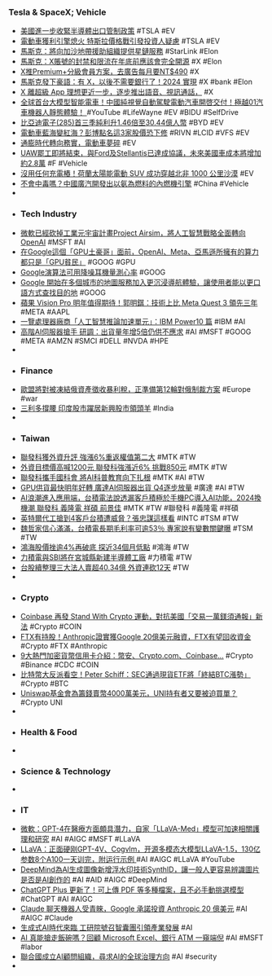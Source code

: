### Tesla & SpaceX; Vehicle
- [美國進一步收緊半導體出口管制政策](https://technews.tw/2023/10/30/the-united-states-further-tightens-semiconductor-export-control-policies/) #TSLA #EV
- [電動車獲利引擎熄火 特斯拉價格戰引發投資人疑慮](https://tw.stock.yahoo.com/news/電動車獲利引擎熄火-特斯拉價格戰引發投資人疑慮-025134586.html) #TSLA #EV
- [馬斯克：將向加沙地帶援助組織提供星鏈服務](https://www.rfi.fr/tw/中國/20231028-馬斯克-將向加沙地帶援助組織提供星鏈服務) #StarLink #Elon
- [馬斯克：X賬號的封禁和限流在年底前應該會完全開源](https://news.cnyes.com/news/id/5360612) #X #Elon
- [X推Premium+分級會員方案，去廣告每月要NT$490](https://www.4gamers.com.tw/news/detail/60572/x-announces-premium-plus-membership) #X
- [馬斯克發下豪語：有 X，以後不需要銀行了！2024 實現](https://www.inside.com.tw/article/33184-elon-musk-does-not-want-people-to-have-a-bank-account-says-x-will-take-care-of-all-financial-needs) #X #bank #Elon
- [X 離超級 App 理想更近一步，逐步推出語音、視訊通話，](https://www.inside.com.tw/article/33170-x-rolling-out-audio-video-call) #X
- [全球首台大模型智能電車！中國純視覺自動駕駛電動汽車開啓交付！極越01汽車機器人靜態體驗！ ](https://www.youtube.com/watch?v=sBI9MtFzr7M) #YouTube #LifeWayne #EV #BIDU #SelfDrive
- [比亞迪電子(285)首三季純利升1.46倍至30.44億人幣](https://m.cnyes.com/news/id/5360795) #BYD #EV
- [電動車藍海變紅海？彭博點名這3家股價恐下修](https://ec.ltn.com.tw/article/breakingnews/4473649) #RIVN #LCID #VFS #EV
- [通膨時代轉向務實，電動車夢碎](https://technews.tw/2023/10/30/ev-sales-looks-down-in-inflation/) #EV
- [UAW罷工即將結束，與Ford及Stellantis已達成協議，未來美國車成本將增加約2.8萬](https://news.u-car.com.tw/news/article/76563) #F #Vehicle
- [沒用任何充電樁！荷蘭太陽能電動 SUV 成功穿越北非 1000 公里沙漠](https://www.inside.com.tw/article/33190-dutch-solar-car-test-drive-morocco-eindhoven) #EV
- [不會中毒嗎？中國廣汽開發出以氨為燃料的內燃機引擎](https://www.techbang.com/posts/107880-gac-has-developed-ammonia-fueled-internal-combustion-engine) #China #Vehicle
-
- ### Tech Industry
- [微軟已經砍掉工業元宇宙計畫Project Airsim，將人工智慧戰略全面轉向OpenAI](https://www.techbang.com/posts/110612-microsoft-cut-the-industrial-metaverse-project-project-airsim) #MSFT #AI
- [在Google這個「GPU土豪哥」面前，OpenAI、Meta、亞馬遜所擁有的算力都只是「GPU貧民」](https://www.techbang.com/posts/109212-large-language-model-circles-are-hotly-discussing-gpu-poor) #GOOG #GPU
- [Google演算法可用降噪耳機量測心率](https://www.ithome.com.tw/news/159546) #GOOG
- [Google 開始在多個城市的地圖服務加入更沉浸導航體驗，讓使用者能以更口語方式查找目的地](https://www.eprice.com.tw/smartos/talk/4504/5803324/1) #GOOG
- [蘋果 Vision Pro 明年值得期待！郭明錤：技術上比 Meta Quest 3 領先三年](https://technews.tw/2023/10/30/meta-quest-3-vision-pro/) #META #AAPL
- [一覽處理器廠商「人工智慧推論加速單元」：IBM Power10 篇](https://technews.tw/2023/10/30/ibm-power10-2/) #IBM #AI
- [高階AI伺服器搶手 研調：出貨量年增5倍仍供不應求](https://tw.news.yahoo.com/高階ai伺服器搶手-研調-出貨量年增5倍仍供不應求-063356082.html) #AI #MSFT #GOOG #META #AMZN #SMCI #DELL #NVDA #HPE
-
- ### Finance
- [歐盟將對被凍結俄資產徵收暴利稅，正準備第12輪對俄制裁方案](https://www.rfi.fr/tw/國際/20231028-歐盟將對被凍結俄資產徵收暴利稅，正準備第12輪對俄制裁方案) #Europe #war
- [三利多撐腰 印度股市躍居新興股市領頭羊](https://news.cnyes.com/news/id/5359697) #India
-
- ### Taiwan
- [聯發科獲外資升評 強漲6%重返權值第二大](https://news.cnyes.com/news/id/5360354) #MTK #TW
- [外資目標價高喊1200元 聯發科強漲近6% 挑戰850元](https://news.ustv.com.tw/newsdetail/20231030A001012) #MTK #TW
- [聯發科攜手國科會 將AI科普教育向下扎根](https://m.cnyes.com/news/id/5360732) #MTK #AI #TW
- [GPU供貨最快明年好轉 廣達AI伺服器出貨 Q4逐步放量](https://www.ctee.com.tw/news/20231030700050-439901) #廣達 #AI #TW
- [AI浪潮進入應用端，台積電法說透漏客戶積極於手機PC導入AI功能，2024換機潮 聯發科 義隆電 祥碩 前景佳](https://m.cnyes.com/news/id/5358767) #MTK #TW #聯發科 #義隆電 #祥碩
- [英特爾代工搶到4客戶台積遭威脅？張忠謀這樣看](https://www.ctee.com.tw/news/20231030700545-430501) #INTC #TSM #TW
- [魏哲家信心滿滿，台積電長期毛利率可逾53％ 專家說有變數關鍵曝](https://www.ctee.com.tw/news/20231029700054-430501) #TSM #TW
- [鴻海股價挫逾4%再破底 探近34個月低點](https://news.cnyes.com/news/id/5360362) #鴻海 #TW
- [力積電與SBI將在宮城縣新建半導體工廠](https://zh.cn.nikkei.com/industry/itelectric-appliance/53885-2023-10-30-10-32-48.html) #力積電 #TW
- [台股續整理三大法人賣超40.34億 外資連砍12天](https://news.cnyes.com/news/id/5360568) #TW
-
- ### Crypto
- [Coinbase 再發 Stand With Crypto 運動，對抗美國「交易一萬鎂須通報」新法](https://www.blocktempo.com/coinbase-stand-with-crypto-fight-with-us-irs/) #Crypto #COIN
- [FTX有持股！Anthropic證實獲Google 20億美元融資，FTX有望回收資金](https://abmedia.io/tech-google-commits-to-invest-2b-in-anthropic) #Crypto #FTX #Anthropic
- [9大熱門加密貨幣信用卡介紹：幣安、Crypto.com、Coinbase…](https://www.blocktempo.com/9-popular-cryptocurrency-credit-cards/) #Crypto #Binance #CDC #COIN
- [比特幣大反派看空！Peter Schiff：SEC通過現貨ETF將「終結BTC漲勢」](https://www.blocktempo.com/peter-schiff-btc-will-fall-after-sec-passes-spot-etf/) #Crypto #BTC
- [Uniswap基金會為籌錢賣幣4000萬美元，UNI持有者又要被迫買單？](https://m.cnyes.com/news/id/5360406) #Crypto UNI
-
- ### Health & Food
-
- ### Science & Technology
-
- ### IT
- [微軟：GPT-4在醫療方面頗具潛力，自家「LLaVA-Med」模型可加速相關護理和研究](https://news.knowing.asia/news/ed4b7198-edda-4aae-a41a-7063c7b3d8cd) #AI #AIGC #MSFT #LLaVA
- [LLaVA：正面硬刚GPT-4V、Cogvlm，开源多模态大模型LLaVA-1.5，130亿参数8个A100一天训完，附运行示例 ](https://www.youtube.com/watch?v=MSy32-HM57Q) #AI #AIGC #LLaVA #YouTube
- [DeepMind為AI生成圖像新增浮水印技術SynthID，讓一般人更容易辨識圖片是否是AI創作的](https://www.techbang.com/posts/109258-google-adds-watermark-to-ai-generated-image-how-does-this) #AI #AID #AIGC #DeepMind
- [ChatGPT Plus 更新了！可上傳 PDF 等多種檔案，且不必手動挑選模型](https://www.inside.com.tw/article/33191-chatgpt-multimodal-update) #ChatGPT #AI #AIGC
- [Claude 聊天機器人受青睞，Google 承諾投資 Anthropic 20 億美元](https://finance.technews.tw/2023/10/28/google-commits-to-invest-2-billion-in-openai-competitor-anthropic/) #AI #AIGC #Claude
- [生成式AI時代來臨 工研院號召智囊團引領產業發展](https://udn.com/news/story/7238/7539535) #AI
- [AI 真能搶走飯碗嗎？回顧 Microsoft Excel、銀行 ATM 一窺端倪](https://technews.tw/2023/10/30/ai-excel-atm/) #AI #MSFT #labor
- [聯合國成立AI顧問組織，尋求AI的全球治理方向](https://www.ithome.com.tw/news/159544) #AI #security
-
